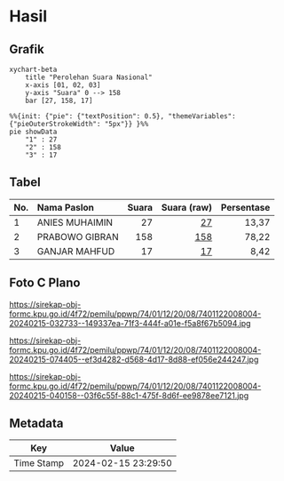 # Hasil

## Grafik

```mermaid
xychart-beta
    title "Perolehan Suara Nasional"
    x-axis [01, 02, 03]
    y-axis "Suara" 0 --> 158
    bar [27, 158, 17]
```

```mermaid
%%{init: {"pie": {"textPosition": 0.5}, "themeVariables": {"pieOuterStrokeWidth": "5px"}} }%%
pie showData
    "1" : 27
    "2" : 158
    "3" : 17
```

## Tabel

| No. | Nama Paslon    | Suara | Suara (raw) | Persentase |
|:--- |:-------------- | -----:| -----------:| ----------:|
| 1   | ANIES MUHAIMIN | 27    | [27][p-1]   | 13,37      |
| 2   | PRABOWO GIBRAN | 158   | [158][p-2]  | 78,22      |
| 3   | GANJAR MAHFUD  | 17    | [17][p-3]   | 8,42       |


[p-1]: https://github.com/gigit-pemilu/pemilu-2024/blob/main/pilpres/hitung-suara/sub/74-sulawesi-tenggara/sub/01-kolaka/sub/12-baula/sub/2008-watalara/sub/004-tps/sub/paslon-1.txt
[p-2]: https://github.com/gigit-pemilu/pemilu-2024/blob/main/pilpres/hitung-suara/sub/74-sulawesi-tenggara/sub/01-kolaka/sub/12-baula/sub/2008-watalara/sub/004-tps/sub/paslon-2.txt
[p-3]: https://github.com/gigit-pemilu/pemilu-2024/blob/main/pilpres/hitung-suara/sub/74-sulawesi-tenggara/sub/01-kolaka/sub/12-baula/sub/2008-watalara/sub/004-tps/sub/paslon-3.txt

## Foto C Plano

https://sirekap-obj-formc.kpu.go.id/4f72/pemilu/ppwp/74/01/12/20/08/7401122008004-20240215-032733--149337ea-71f3-444f-a01e-f5a8f67b5094.jpg

https://sirekap-obj-formc.kpu.go.id/4f72/pemilu/ppwp/74/01/12/20/08/7401122008004-20240215-074405--ef3d4282-d568-4d17-8d88-ef056e244247.jpg

https://sirekap-obj-formc.kpu.go.id/4f72/pemilu/ppwp/74/01/12/20/08/7401122008004-20240215-040158--03f6c55f-88c1-475f-8d6f-ee9878ee7121.jpg


## Metadata

| Key        | Value               |
| ---------- | ------------------- |
| Time Stamp | 2024-02-15 23:29:50 |



